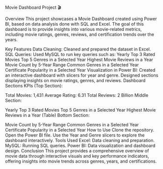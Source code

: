 Movie Dashboard Project 🎬

Overview
This project showcases a Movie Dashboard created using Power BI, based on data analysis done with SQL and Excel. The goal of this dashboard is to provide insights into various movie-related metrics, including movie ratings, genres, reviews, and certification trends over the years.

Key Features
Data Cleaning: Cleaned and prepared the dataset in Excel.
SQL Queries: Used MySQL to run key queries such as:
Yearly Top 3 Rated Movies
Top 5 Genres in a Selected Year
Highest Movie Reviews in a Year
Movie Count by 5-Year Range
Common Genres in a Selected Year
Certificate Popularity in a Selected Year
Visualization in Power BI:
Created an interactive dashboard with slicers for year and genre.
Designed sections displaying insights on movie ratings, genres, and reviews.
Dashboard Sections
KPIs (Top Section):

Total Movies: 1,431
Average Rating: 6.31
Total Reviews: 2 Billion
Middle Section:

Yearly Top 3 Rated Movies
Top 5 Genres in a Selected Year
Highest Movie Reviews in a Year (Table)
Bottom Section:

Movie Count by 5-Year Range
Common Genres in a Selected Year
Certificate Popularity in a Selected Year
How to Use
Clone the repository.
Open the Power BI file.
Use the Year and Genre slicers to explore the dashboard interactively.
Tools Used
Excel: Data cleaning and preparation.
MySQL: Running SQL queries.
Power BI: Data visualization and dashboard design.
Conclusion
This project provides a comprehensive overview of movie data through interactive visuals and key performance indicators, offering insights into movie trends across genres, years, and certifications.

